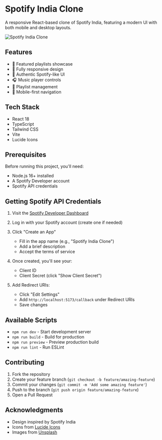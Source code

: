 # Spotify India Clone

A responsive React-based clone of Spotify India, featuring a modern UI with both mobile and desktop layouts.

![Spotify India Clone](https://images.unsplash.com/photo-1470225620780-dba8ba36b745?w=800&h=400&fit=crop)

## Features

- 🎵 Featured playlists showcase
- 📱 Fully responsive design
- 🎨 Authentic Spotify-like UI
- 🎧 Music player controls
- 📑 Playlist management
- 📱 Mobile-first navigation

## Tech Stack

- React 18
- TypeScript
- Tailwind CSS
- Vite
- Lucide Icons

## Prerequisites

Before running this project, you'll need:

- Node.js 16+ installed
- A Spotify Developer account
- Spotify API credentials

## Getting Spotify API Credentials

1. Visit the [Spotify Developer Dashboard](https://developer.spotify.com/dashboard)

2. Log in with your Spotify account (create one if needed)

3. Click "Create an App"

   - Fill in the app name (e.g., "Spotify India Clone")
   - Add a brief description
   - Accept the terms of service

4. Once created, you'll see your:

   - Client ID
   - Client Secret (click "Show Client Secret")

5. Add Redirect URIs:
   - Click "Edit Settings"
   - Add `http://localhost:5173/callback` under Redirect URIs
   - Save changes

## Available Scripts

- `npm run dev` - Start development server
- `npm run build` - Build for production
- `npm run preview` - Preview production build
- `npm run lint` - Run ESLint

## Contributing

1. Fork the repository
2. Create your feature branch (`git checkout -b feature/amazing-feature`)
3. Commit your changes (`git commit -m 'Add some amazing feature'`)
4. Push to the branch (`git push origin feature/amazing-feature`)
5. Open a Pull Request

## Acknowledgments

- Design inspired by Spotify India
- Icons from [Lucide Icons](https://lucide.dev)
- Images from [Unsplash](https://unsplash.com)
